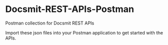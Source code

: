 # Docsmit-REST-APIs-Postman
Postman collection for Docsmit REST APIs

Import these json files into your Postman application to get started with the APIs.
